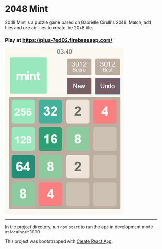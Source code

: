 # 2048 Mint

2048 Mint is a puzzle game based on Gabrielle Cirulli's 2048. Match, add tiles and use abilities to create the 2048 tile.

### Play at https://plus-7ed02.firebaseapp.com/
 

![](pics/2048mint-sample.PNG)

***

In the project directory, run `npm start` to run the app in development mode at localhost:3000.

This project was bootstrapped with [Create React App](https://github.com/facebook/create-react-app).
